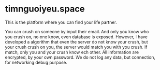 # timnguoiyeu.space
 
This is the platform where you can find your life partner.

You can crush on someone by input their email. And only you know who you crush on, no one know, even database is exposed. However, I have developed a algorithm that even the server do not know your crush, but your crush crush on you, the server would match you with you crush. If match, only you and your crush know ech other. All information are encrypted, by your own password. We do not log any data, but connection, for networking debug purpose.
